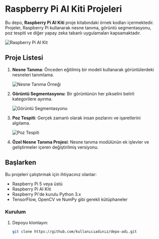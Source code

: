# Raspberry Pi AI Kiti Projeleri

Bu depo, **Raspberry Pi AI Kiti** proje kitabındaki örnek kodları içermektedir. Projeler, Raspberry Pi kullanarak nesne tanıma, görüntü segmentasyonu, poz tespiti ve diğer yapay zeka tabanlı uygulamaları kapsamaktadır.

![Raspberry Pi AI Kit](https://example.com/raspberry-pi-ai-kit-image.png)

## Proje Listesi

1. **Nesne Tanıma**: Önceden eğitilmiş bir modeli kullanarak görüntülerdeki nesneleri tanımlama.
   
   ![Nesne Tanıma Örneği](https://example.com/object-recognition-example.png)

2. **Görüntü Segmentasyonu**: Bir görüntünün her pikselini belirli kategorilere ayırma.
   
   ![Görüntü Segmentasyonu](https://example.com/image-segmentation-example.png)

3. **Poz Tespiti**: Gerçek zamanlı olarak insan pozlarını ve işaretlerini algılama.
   
   ![Poz Tespiti](https://example.com/pose-detection-example.png)

4. **Özel Nesne Tanıma Projesi**: Nesne tanıma modülünün ek işlevler ve geliştirmeler içeren değiştirilmiş versiyonu.

## Başlarken

Bu projeleri çalıştırmak için ihtiyacınız olanlar:

- Raspberry Pi 5 veya üstü
- Raspberry Pi AI Kiti
- Raspberry Pi'de kurulu Python 3.x
- TensorFlow, OpenCV ve NumPy gibi gerekli kütüphaneler

### Kurulum

1. Depoyu klonlayın:
   ```bash
   git clone https://github.com/kullanıcıadınız/depo-adı.git
